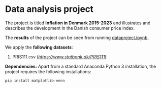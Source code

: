 # Data analysis project

The project is titled **Inflation in Denmark 2015-2023** and illustrates and describes the development in the Danish consumer price index.

The **results** of the project can be seen from running [dataproject.ipynb](dataproject.ipynb).

We apply the **following datasets**:

1. PRIS111.csv (*https://www.statbank.dk/PRIS111*) 

**Dependencies:** Apart from a standard Anaconda Python 3 installation, the project requires the following installations:

``pip install matplotlib-venn``